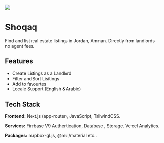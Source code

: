 
![](https://dev-to-uploads.s3.amazonaws.com/uploads/articles/th5xamgrr6se0x5ro4g6.png)


# Shoqaq

Find and list real estate listings in Jordan, Amman. Directly from landlords no agent fees.  


## Features
- Create Listings as a Landlord 
- Filter and Sort Lisitings 
- Add to favourtes
- Locale Support (English & Arabic)

## Tech Stack

**Frontend:** Next.js (app-router), JavaScript, TailwindCSS.

**Services:** Firebase V9 Authentication, Database , Storage. Vercel Analytics.

**Packages:** mapbox-gl.js, @mui/material etc..

